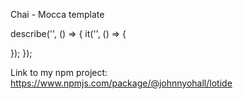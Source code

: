 
Chai - Mocca template

describe('', () => {
  it('', () => {
    
  });
});

Link to my npm project: https://www.npmjs.com/package/@johnnyohall/lotide 